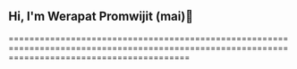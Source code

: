 ## Hi, I'm Werapat Promwijit (mai)👋

===============================================================================================================================================

